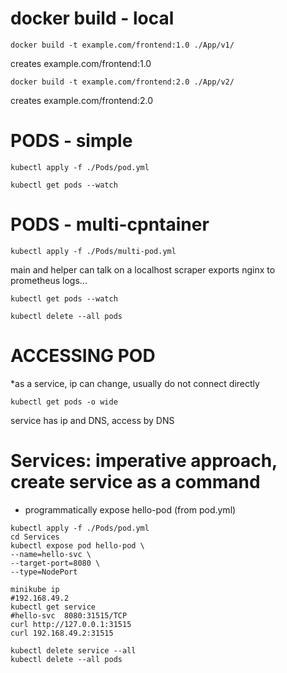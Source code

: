 docker build - local
====================
```shell
docker build -t example.com/frontend:1.0 ./App/v1/
```
creates example.com/frontend:1.0

```shell
docker build -t example.com/frontend:2.0 ./App/v2/
```
creates example.com/frontend:2.0


PODS - simple
=============
```shell
kubectl apply -f ./Pods/pod.yml
```
```shell
kubectl get pods --watch
```


PODS - multi-cpntainer
=============
```shell
kubectl apply -f ./Pods/multi-pod.yml
```
main and helper can talk on a localhost
scraper exports nginx to prometheus logs...
```shell
kubectl get pods --watch
```

```shell
kubectl delete --all pods
```

ACCESSING POD
=============
*as a service, ip can change, usually do not connect directly
```shell
kubectl get pods -o wide
```

service has ip and DNS, access by DNS

Services: imperative approach, create service as a command
=============================
* programmatically expose  hello-pod (from pod.yml)
```shell
kubectl apply -f ./Pods/pod.yml
cd Services
kubectl expose pod hello-pod \
--name=hello-svc \
--target-port=8080 \
--type=NodePort
```
```shell
minikube ip
#192.168.49.2
kubectl get service
#hello-svc  8080:31515/TCP
curl http://127.0.0.1:31515
curl 192.168.49.2:31515
```

```shell
kubectl delete service --all
kubectl delete --all pods
```


